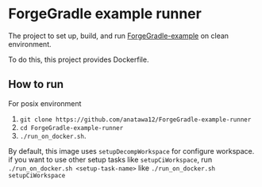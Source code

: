 # ForgeGradle example runner

The project to set up, build, and run [ForgeGradle-example] on clean environment.

To do this, this project provides Dockerfile.

## How to run
For posix environment

1. `git clone https://github.com/anatawa12/ForgeGradle-example-runner`
1. `cd ForgeGradle-example-runner`
1. `./run_on_docker.sh`.

By default, this image uses `setupDecompWorkspace` for configure workspace.
if you want to use other setup tasks like `setupCiWorkspace`, 
run `./run_on_docker.sh <setup-task-name>` like `./run_on_docker.sh setupCiWorkspace`

[ForgeGradle-example]: https://github.com/anatawa12/ForgeGradle-example
